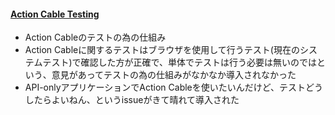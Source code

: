 #### [Action Cable Testing](https://github.com/rails/rails/pull/33659)

* Action Cableのテストの為の仕組み
* Action Cableに関するテストはブラウザを使用して行うテスト(現在のシステムテスト)で確認した方が正確で、単体でテストは行う必要は無いのではという、意見があってテストの為の仕組みがなかなか導入されなかった
* API-onlyアプリケーションでAction Cableを使いたいんだけど、テストどうしたらよいねん、というissueがきて晴れて導入された
